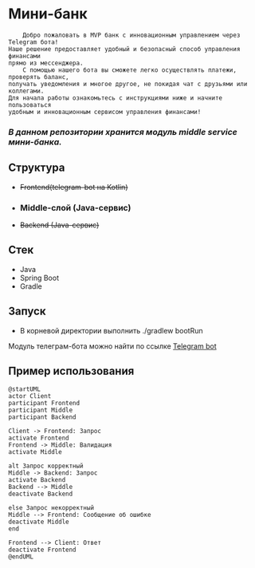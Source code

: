 # Мини-банк

        Добро пожаловать в MVP банк с инновационным управлением через Telegram бота!  
    Наше решение предоставляет удобный и безопасный способ управления финансами  
    прямо из мессенджера.  
        С помощью нашего бота вы сможете легко осуществлять платежи, проверять баланс,  
    получать уведомления и многое другое, не покидая чат с друзьями или коллегами.  
    Для начала работы ознакомьтесь с инструкциями ниже и начните пользоваться  
    удобным и инновационным сервисом управления финансами!

### _В данном репозитории хранится модуль middle service мини-банка._

## Структура
- ~~Frontend(telegram-bot на Kotlin)~~
- ### Middle-слой (Java-сервис)
- ~~Backend (Java-сервис)~~

## Стек
- Java
- Spring Boot
- Gradle

## Запуск
- В корневой директории выполнить ./gradlew bootRun

Модуль телеграм-бота можно найти по ссылке 
[Telegram bot](https://github.com/gpb-it-factory/bogdanov-telegram-bot)

## Пример использования
```plantuml
@startUML
actor Client
participant Frontend
participant Middle
participant Backend

Client -> Frontend: Запрос
activate Frontend
Frontend -> Middle: Валидация
activate Middle

alt Запрос корректный
Middle -> Backend: Запрос
activate Backend
Backend --> Middle
deactivate Backend

else Запрос некорректный
Middle --> Frontend: Сообщение об ошибке
deactivate Middle
end

Frontend --> Client: Ответ
deactivate Frontend
@endUML
```



